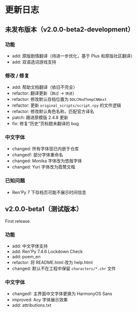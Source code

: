 # 更新日志

## 未发布版本（v2.0.0-beta2-development）

### 功能
- add: 原版剧情翻译（待进一步优化，基于 Plus 和原版社区翻译）
- add: 双语选词游戏支持

### 修改 / 修复
- add: 帮助文档翻译（依旧不完全）
- refactor: 翻译更新（`跳过` -> `快进`）
- refactor: 修改默认存档位置为 `DDLCModTempCNNext`
- refactor: 更新 `original_scripts/script.rpy` 的文件逻辑
- refactor: 修改默认角色名称，匹配官方译名
- patch: 跟进原模版 2.4.8 更新
- fix: 修复“历史”页标题未翻译的 bug

### 中文字体
- changed: 所有字体现已内嵌于仓库
- changed!: 部分字体重命名
- changed: Monika 字体改为悠哉字体
- changed: Yuri 字体改为霞鹜文楷

### 已知问题
- Ren'Py 7 下存档页可能不展示时间信息

## v2.0.0-beta1（测试版本）

First release.

### 功能
- add: 中文字体支持
- add: Ren'Py 7.4.6 Lockdown Check
- add: poem_en
- refactor: 将 README.html 改为 help.html
- changed: 默认不在工程中保留 `characters/*.chr` 文件

### 中文字体
- changed!: 主界面中文字体更换为 HarmonyOS Sans
- improved: Acy 字体展示效果
- add: attributions.txt
